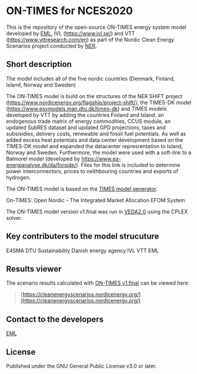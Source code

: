 # ON-TIMES for NCES2020

This is the repository of the open-source ON-TIMES energy system model developed by [EML](https://energymodellinglab.com), IVL (https://www.ivl.se/) and VTT (https://www.vttresearch.com/en) as part of the Nordic Clean Energy Scenarios project conducted by [NER](https://www.nordicenergy.org/).


## Short description

The model includes all of the five nordic countries (Denmark, Finland, Island, Norway and Sweden)

The ON-TIMES model is build on the structures of the NER SHIFT project (https://www.nordicenergy.org/flagship/project-shift/), the TIMES-DK model (https://www.esymodels.man.dtu.dk/times-dk) and TIMES models developed by VTT by adding the countries Finland and Island, an endogenous trade matrix of energy commodities, CCUS module, an updated SubRES dataset and updated GPD projections, taxes and subsisidies, delivery costs, renewable and fossil fuel potentials. As well as added excess heat potentials and data center development based on the TIMES-DK model and expanded the datacenter represrentation to Island, Norway and Sweden. Furthermore, the model were used with a soft-link to a Balmorel model (developed by https://www.ea-energianalyse.dk/da/forside/). Files for this link is included to determine power interconnectors, prices to neithbouring countries and exports of hydrogen. 

The ON-TIMES model is based on the [TIMES model generator](https://iea-etsap.org/index.php/etsap-tools/model-generators/times).

On-TIMES: Open Nordic - The Integrated Market Allocation EFOM System

The ON-TIMES model version v1.final was run in [VEDA2.0](https://iea-etsap.org/index.php/etsap-tools/data-handling-shells/veda) using the CPLEX solver.

## Key contributers to the model strucuture 

E4SMA
DTU Sustainability
Danish energy agency 
IVL
VTT
EML

## Results viewer

The scenario results calculated with [ON-TIMES v1.final](https://github.com/NordicEnergyResearch/NCES2020/releases/tag/v1.final) can be viewed here:
> [https://cleanenergyscenarios.nordicenergy.org/](https://cleanenergyscenarios.nordicenergy.org/)

## Contact to the developers

[EML](mailto:eml@energymodellinglab.com)


## License

Published under the GNU General Public License v3.0 or later.
